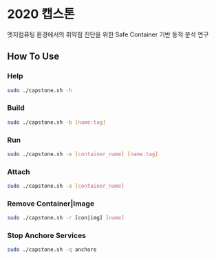 # 2020 캡스톤
엣지컴퓨팅 환경에서의 취약점 진단을 위한 Safe Container 기반 동적 분석 연구

## How To Use
### Help
```bash
sudo ./capstone.sh -h
```
### Build
```bash
sudo ./capstone.sh -b [name:tag]
```
### Run
```bash
sudo ./capstone.sh -e [container_name] [name:tag]
```
### Attach
```bash
sudo ./capstone.sh -a [container_name]
```
### Remove Container|Image
```bash
sudo ./capstone.sh -r [con|img] [name]
```
### Stop Anchore Services
```bash
sudo ./capstone.sh -q anchore
```
